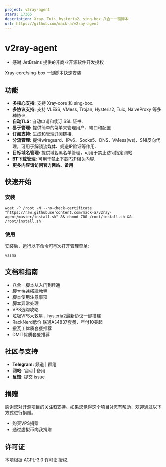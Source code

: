```yaml
---
project: v2ray-agent
stars: 17365
description: Xray、Tuic、hysteria2、sing-box 八合一一键脚本
url: https://github.com/mack-a/v2ray-agent
---
```


v2ray-agent
===========

-   感谢 JetBrains 提供的非商业开源软件开发授权

Xray-core/sing-box 一键脚本快速安装

功能
--

-   **多核心支持:** 支持 Xray-core 和 sing-box.
-   **多协议支持:** 支持 VLESS, VMess, Trojan, Hysteria2, Tuic, NaiveProxy 等多种协议.
-   **自动TLS:** 自动申请和续订 SSL 证书.
-   **易于管理:** 提供简单的菜单来管理用户、端口和配置.
-   **订阅支持:** 生成和管理订阅链接.
-   **分流管理:** 提供wireguard、IPv6、Socks5、DNS、VMess(ws)、SNI反向代理，可用于解锁流媒体、规避IP验证等作用.
-   **目标域名管理:** 提供域名黑名单管理，可用于禁止访问指定网站.
-   **BT下载管理:** 可用于禁止下载P2P相关内容.
-   **更多内容请访问官方网站、备用**

快速开始
----

### 安装

```
wget -P /root -N --no-check-certificate "https://raw.githubusercontent.com/mack-a/v2ray-agent/master/install.sh" && chmod 700 /root/install.sh && /root/install.sh
```

### 使用

安装后，运行以下命令可再次打开管理菜单:

```
vasma
```

文档和指南
-----

-   八合一脚本从入门到精通
-   脚本快速搭建教程
-   脚本使用注意事项
-   脚本异常处理
-   VPS选购攻略
-   垃圾VPS大救星，hysteria2最新协议一键搭建
-   RackNerd低价 联通AS4837套餐，年付10美起
-   搬瓦工优质套餐推荐
-   DMIT优质套餐推荐

社区与支持
-----

-   **Telegram:** 频道 | 群组
-   **网站:** 官网 | 备用
-   **反馈:** 提交 issue

捐赠
--

感谢您对开源项目的关注和支持。如果您觉得这个项目对您有帮助，欢迎通过以下方式进行捐赠。

-   购买VPS捐赠
-   通过虚拟币向我捐赠

许可证
---

本项根据 AGPL-3.0 许可证 授权.
